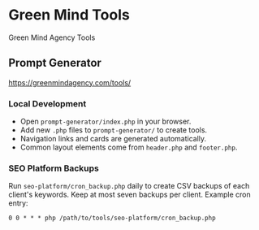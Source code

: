 # Green Mind Tools
Green Mind Agency Tools

## Prompt Generator
https://greenmindagency.com/tools/

### Local Development
- Open `prompt-generator/index.php` in your browser.
- Add new `.php` files to `prompt-generator/` to create tools.
- Navigation links and cards are generated automatically.
- Common layout elements come from `header.php` and `footer.php`.

### SEO Platform Backups
Run `seo-platform/cron_backup.php` daily to create CSV backups of each client's keywords. Keep at most seven backups per client. Example cron entry:

```
0 0 * * * php /path/to/tools/seo-platform/cron_backup.php
```
